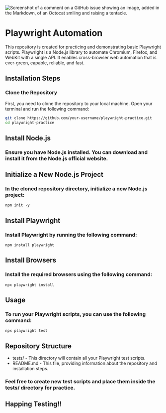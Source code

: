 ![Screenshot of a comment on a GitHub issue showing an image, added in the Markdown, of an Octocat smiling and raising a tentacle.](https://media.licdn.com/dms/image/C4E12AQF_CGTDfxkrpw/article-cover_image-shrink_423_752/0/1641275008966?e=1727913600&v=beta&t=NuAnZcUyO6mIVxZtNzsccUirpH4C2Aur1tGofrZnc48)
# Playwright Automation

This repository is created for practicing and demonstrating basic Playwright scripts. Playwright is a Node.js library to automate Chromium, Firefox, and WebKit with a single API. It enables cross-browser web automation that is ever-green, capable, reliable, and fast.

## Installation Steps

### Clone the Repository

First, you need to clone the repository to your local machine. Open your terminal and run the following command:

```sh
git clone https://github.com/your-username/playwright-practice.git
cd playwright-practice
```
## Install Node.js
### Ensure you have Node.js installed. You can download and install it from the Node.js official website.

## Initialize a New Node.js Project
### In the cloned repository directory, initialize a new Node.js project:

```
npm init -y
```
## Install Playwright
### Install Playwright by running the following command:
```
npm install playwright
```
## Install Browsers
### Install the required browsers using the following command:
```
npx playwright install
```
## Usage
### To run your Playwright scripts, you can use the following command:
```
npx playwright test
```
## Repository Structure
- tests/ - This directory will contain all your Playwright test scripts.
- README.md - This file, providing information about the repository and installation steps.
### Feel free to create new test scripts and place them inside the tests/ directory for practice.

## Happing Testing!!
